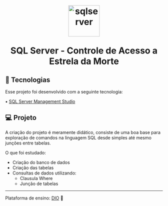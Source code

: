 <h1 align="center">
  <img alt="sqlserver" title="sqlserver" src="https://imgur.com/wPzP17J.png" width="100px" />
  <p>SQL Server - Controle de Acesso a Estrela da Morte</p>  
</h1>

## 🚀 Tecnologias

Esse projeto foi desenvolvido com a seguinte tecnologia:

▪ <a href="https://learn.microsoft.com/en-us/sql/ssms/download-sql-server-management-studio-ssms?view=sql-server-ver16">SQL Server Management Studio</a>

## 💻 Projeto

A criação do projeto é meramente didático, consiste de uma boa base para exploração de comandos na linguagem SQL desde simples até mesmo junções entre tabelas.

O que foi estudado:

- Criação do banco de dados
- Criação das tabelas
- Consultas de dados utilizando:
  - Clausula Where
  - Junção de tabelas
  
---

Plataforma de ensino: <a href="https://www.dio.me/">DIO</a> :rocket:

